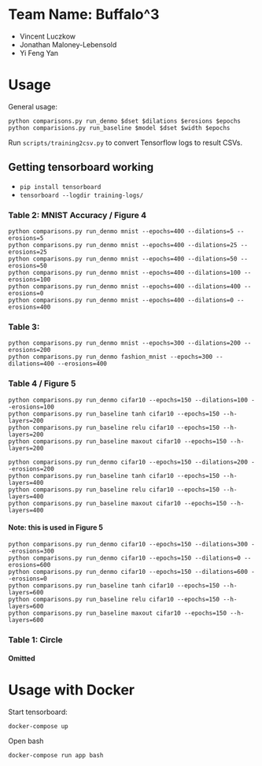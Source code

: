 # Team Name: Buffalo^3     
- Vincent Luczkow           
- Jonathan Maloney-Lebensold
- Yi Feng Yan               

# Usage
General usage:

    python comparisons.py run_denmo $dset $dilations $erosions $epochs
    python comparisions.py run_baseline $model $dset $width $epochs
    
Run `scripts/training2csv.py` to convert Tensorflow logs to result CSVs.

## Getting tensorboard working
* `pip install tensorboard`
* `tensorboard --logdir training-logs/`


### Table 2: MNIST Accuracy / Figure 4
```
python comparisons.py run_denmo mnist --epochs=400 --dilations=5 --erosions=5
python comparisons.py run_denmo mnist --epochs=400 --dilations=25 --erosions=25
python comparisons.py run_denmo mnist --epochs=400 --dilations=50 --erosions=50
python comparisons.py run_denmo mnist --epochs=400 --dilations=100 --erosions=100
python comparisons.py run_denmo mnist --epochs=400 --dilations=400 --erosions=0
python comparisons.py run_denmo mnist --epochs=400 --dilations=0 --erosions=400
```

### Table 3:
```
python comparisons.py run_denmo mnist --epochs=300 --dilations=200 --erosions=200
python comparisons.py run_denmo fashion_mnist --epochs=300 --dilations=400 --erosions=400
```

### Table 4 / Figure 5
```
python comparisons.py run_denmo cifar10 --epochs=150 --dilations=100 --erosions=100
python comparisons.py run_baseline tanh cifar10 --epochs=150 --h-layers=200
python comparisons.py run_baseline relu cifar10 --epochs=150 --h-layers=200
python comparisons.py run_baseline maxout cifar10 --epochs=150 --h-layers=200

python comparisons.py run_denmo cifar10 --epochs=150 --dilations=200 --erosions=200
python comparisons.py run_baseline tanh cifar10 --epochs=150 --h-layers=400
python comparisons.py run_baseline relu cifar10 --epochs=150 --h-layers=400
python comparisons.py run_baseline maxout cifar10 --epochs=150 --h-layers=400
```

#### Note: this is used in Figure 5
```
python comparisons.py run_denmo cifar10 --epochs=150 --dilations=300 --erosions=300
python comparisons.py run_denmo cifar10 --epochs=150 --dilations=0 --erosions=600
python comparisons.py run_denmo cifar10 --epochs=150 --dilations=600 --erosions=0
python comparisons.py run_baseline tanh cifar10 --epochs=150 --h-layers=600
python comparisons.py run_baseline relu cifar10 --epochs=150 --h-layers=600
python comparisons.py run_baseline maxout cifar10 --epochs=150 --h-layers=600
```

### Table 1: Circle
#### Omitted


# Usage with Docker
Start tensorboard:

    docker-compose up

Open bash

    docker-compose run app bash
